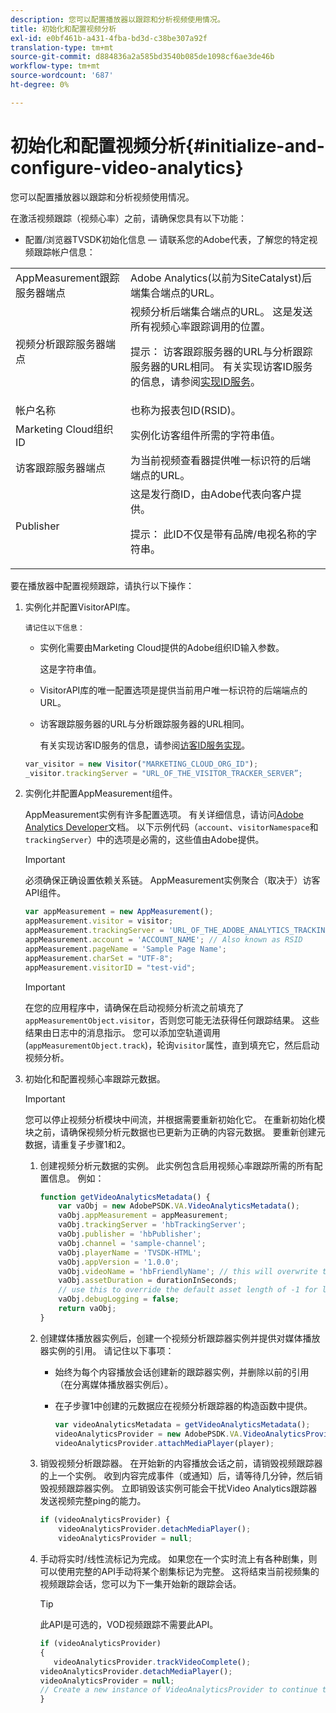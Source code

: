```yaml
---
description: 您可以配置播放器以跟踪和分析视频使用情况。
title: 初始化和配置视频分析
exl-id: e0bf461b-a431-4fba-bd3d-c38be307a92f
translation-type: tm+mt
source-git-commit: d884836a2a585bd3540b085de1098cf6ae3de46b
workflow-type: tm+mt
source-wordcount: '687'
ht-degree: 0%

---
```


# 初始化和配置视频分析{#initialize-and-configure-video-analytics}

您可以配置播放器以跟踪和分析视频使用情况。

在激活视频跟踪（视频心率）之前，请确保您具有以下功能：

* 配置/浏览器TVSDK初始化信息 — 请联系您的Adobe代表，了解您的特定视频跟踪帐户信息：

<table id="table_3565328ABBEE4605A92EAE1ADE5D6F84">
 <tbody>
  <tr>
   <td colname="col1"> AppMeasurement跟踪服务器端点 </td>
   <td colname="col2"> Adobe Analytics(以前为SiteCatalyst)后端集合端点的URL。 </td>
  </tr>
  <tr>
   <td colname="col1"> 视频分析跟踪服务器端点 </td>
   <td colname="col2"> 视频分析后端集合端点的URL。 这是发送所有视频心率跟踪调用的位置。 <p>提示： 访客跟踪服务器的URL与分析跟踪服务器的URL相同。 有关实现访客ID服务的信息，请参阅<a href="https://marketing.adobe.com/resources/help/en_US/mcvid/mcvid-setup-target.html" format="html" scope="external">实现ID服务</a>。 </p> </td>
  </tr>
  <tr>
   <td colname="col1"> 帐户名称 </td>
   <td colname="col2"> 也称为报表包ID(RSID)。 </td>
  </tr>
  <tr>
   <td colname="col1"> Marketing Cloud组织ID </td>
   <td colname="col2"> 实例化访客组件所需的字符串值。 </td>
  </tr>
  <tr>
   <td colname="col1"> 访客跟踪服务器端点 </td>
   <td colname="col2"> 为当前视频查看器提供唯一标识符的后端端点的URL。 </td>
  </tr>
  <tr>
   <td colname="col1"> Publisher </td>
   <td colname="col2"> 这是发行商ID，由Adobe代表向客户提供。 <p>提示： 此ID不仅是带有品牌/电视名称的字符串。 </p> </td>
  </tr>
 </tbody>
</table>

要在播放器中配置视频跟踪，请执行以下操作：

1. 实例化并配置VisitorAPI库。

       请记住以下信息：
   
   * 实例化需要由Marketing Cloud提供的Adobe组织ID输入参数。

      这是字符串值。
   * VisitorAPI库的唯一配置选项是提供当前用户唯一标识符的后端端点的URL。
   * 访客跟踪服务器的URL与分析跟踪服务器的URL相同。

      有关实现访客ID服务的信息，请参阅[访客ID服务实现](https://marketing.adobe.com/resources/help/en_US/mcvid/mcvid-setup-target.html)。

   ```js
   var_visitor = new Visitor("MARKETING_CLOUD_ORG_ID");
   _visitor.trackingServer = "URL_OF_THE_VISITOR_TRACKER_SERVER”;
   ```

2. 实例化并配置AppMeasurement组件。

   AppMeasurement实例有许多配置选项。 有关详细信息，请访问[Adobe Analytics Developer](https://microsite.omniture.com/t2/help/en_US/reference/#Developer)文档。 以下示例代码（`account`、`visitorNamespace`和`trackingServer`）中的选项是必需的，这些值由Adobe提供。

   >[!IMPORTANT]
   >
   >必须确保正确设置依赖关系链。 AppMeasurement实例聚合（取决于）访客 API组件。

   ```js
   var appMeasurement = new AppMeasurement();
   appMeasurement.visitor = visitor;
   appMeasurement.trackingServer = 'URL_OF_THE_ADOBE_ANALYTICS_TRACKING_SERVER';
   appMeasurement.account = 'ACCOUNT_NAME'; // Also known as RSID
   appMeasurement.pageName = 'Sample Page Name';
   appMeasurement.charSet = "UTF-8";
   appMeasurement.visitorID = "test-vid";
   ```

   >[!IMPORTANT]
   >
   >在您的应用程序中，请确保在启动视频分析流之前填充了`appMeasurementObject.visitor`，否则您可能无法获得任何跟踪结果。 这些结果由日志中的消息指示。 您可以添加空轨道调用(`appMeasurementObject.track`)，轮询`visitor`属性，直到填充它，然后启动视频分析。

3. 初始化和配置视频心率跟踪元数据。

   >[!IMPORTANT]
   >
   >您可以停止视频分析模块中间流，并根据需要重新初始化它。 在重新初始化模块之前，请确保视频分析元数据也已更新为正确的内容元数据。 要重新创建元数据，请重复子步骤1和2。

   1. 创建视频分析元数据的实例。
此实例包含启用视频心率跟踪所需的所有配置信息。 例如：

      ```js
      function getVideoAnalyticsMetadata() {
          var vaObj = new AdobePSDK.VA.VideoAnalyticsMetadata();
          vaObj.appMeasurement = appMeasurement;
          vaObj.trackingServer = 'hbTrackingServer';
          vaObj.publisher = 'hbPublisher';
          vaObj.channel = 'sample-channel';
          vaObj.playerName = 'TVSDK-HTML';
          vaObj.appVersion = '1.0.0';
          vaObj.videoName = 'hbFriendlyName'; // this will overwrite the ContextData variable a.media.friendlyName
          vaObj.assetDuration = durationInSeconds;
          // use this to override the default asset length of -1 for live streams
          vaObj.debugLogging = false;
          return vaObj;
      }
      ```

   2. 创建媒体播放器实例后，创建一个视频分析跟踪器实例并提供对媒体播放器实例的引用。
请记住以下事项：

      * 始终为每个内容播放会话创建新的跟踪器实例，并删除以前的引用（在分离媒体播放器实例后）。
      * 在子步骤1中创建的元数据应在视频分析跟踪器的构造函数中提供。

         ```js
         var videoAnalyticsMetadata = getVideoAnalyticsMetadata();
         videoAnalyticsProvider = new AdobePSDK.VA.VideoAnalyticsProvider(videoAnalyticsMetadata);
         videoAnalyticsProvider.attachMediaPlayer(player);
         ```
   3. 销毁视频分析跟踪器。
在开始新的内容播放会话之前，请销毁视频跟踪器的上一个实例。 收到内容完成事件（或通知）后，请等待几分钟，然后销毁视频跟踪器实例。 立即销毁该实例可能会干扰Video Analytics跟踪器发送视频完整ping的能力。

      ```js
      if (videoAnalyticsProvider) {
          videoAnalyticsProvider.detachMediaPlayer();
          videoAnalyticsProvider = null;
      ```

   4. 手动将实时/线性流标记为完成。
如果您在一个实时流上有各种剧集，则可以使用完整的API手动将某个剧集标记为完整。 这将结束当前视频集的视频跟踪会话，您可以为下一集开始新的跟踪会话。
      >[!TIP]
      >
      >此API是可选的，VOD视频跟踪不需要此API。

      ```js
      if (videoAnalyticsProvider)
      {
         videoAnalyticsProvider.trackVideoComplete();
      videoAnalyticsProvider.detachMediaPlayer();
      videoAnalyticsProvider = null;
      // Create a new instance of VideoAnalyticsProvider to continue tracking.
      }
      ```
